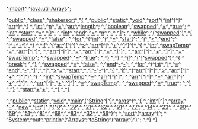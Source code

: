 ^[import](code: 'Token.Keyword.Namespace')^[ ](code: 'Token.Text')^[java.util.Arrays](code: 'Token.Name.Namespace')^[;](code: 'Token.Punctuation')

^[public](code: 'Token.Keyword.Declaration')^[ ](code: 'Token.Text')^[class](code: 'Token.Keyword.Declaration')^[ ](code: 'Token.Text')^[shakersort](code: 'Token.Name.Class')^[ ](code: 'Token.Text')^[{](code: 'Token.Punctuation')
^[  ](code: 'Token.Text')^[public](code: 'Token.Keyword.Declaration')^[ ](code: 'Token.Text')^[static](code: 'Token.Keyword.Declaration')^[ ](code: 'Token.Text')^[void](code: 'Token.Keyword.Type')^[ ](code: 'Token.Text')^[sort](code: 'Token.Name.Function')^[(](code: 'Token.Punctuation')^[int](code: 'Token.Keyword.Type')^[\[](code: 'Token.Operator')^[\]](code: 'Token.Operator')^[ ](code: 'Token.Text')^[arr](code: 'Token.Name')^[)](code: 'Token.Punctuation')^[ ](code: 'Token.Text')^[{](code: 'Token.Punctuation')
^[    ](code: 'Token.Text')^[int](code: 'Token.Keyword.Type')^[ ](code: 'Token.Text')^[n](code: 'Token.Name')^[ ](code: 'Token.Text')^[=](code: 'Token.Operator')^[ ](code: 'Token.Text')^[arr](code: 'Token.Name')^[.](code: 'Token.Punctuation')^[length](code: 'Token.Name.Attribute')^[;](code: 'Token.Punctuation')
^[    ](code: 'Token.Text')^[boolean](code: 'Token.Keyword.Type')^[ ](code: 'Token.Text')^[swapped](code: 'Token.Name')^[ ](code: 'Token.Text')^[=](code: 'Token.Operator')^[ ](code: 'Token.Text')^[true](code: 'Token.Keyword.Constant')^[;](code: 'Token.Punctuation')
^[    ](code: 'Token.Text')^[int](code: 'Token.Keyword.Type')^[ ](code: 'Token.Text')^[start](code: 'Token.Name')^[ ](code: 'Token.Text')^[=](code: 'Token.Operator')^[ ](code: 'Token.Text')^[0](code: 'Token.Literal.Number.Integer')^[;](code: 'Token.Punctuation')
^[    ](code: 'Token.Text')^[int](code: 'Token.Keyword.Type')^[ ](code: 'Token.Text')^[end](code: 'Token.Name')^[ ](code: 'Token.Text')^[=](code: 'Token.Operator')^[ ](code: 'Token.Text')^[n](code: 'Token.Name')^[ ](code: 'Token.Text')^[\-](code: 'Token.Operator')^[ ](code: 'Token.Text')^[1](code: 'Token.Literal.Number.Integer')^[;](code: 'Token.Punctuation')
^[    ](code: 'Token.Text')^[while](code: 'Token.Keyword')^[ ](code: 'Token.Text')^[(](code: 'Token.Punctuation')^[swapped](code: 'Token.Name')^[)](code: 'Token.Punctuation')^[ ](code: 'Token.Text')^[{](code: 'Token.Punctuation')
^[      ](code: 'Token.Text')^[swapped](code: 'Token.Name')^[ ](code: 'Token.Text')^[=](code: 'Token.Operator')^[ ](code: 'Token.Text')^[false](code: 'Token.Keyword.Constant')^[;](code: 'Token.Punctuation')
^[      ](code: 'Token.Text')^[for](code: 'Token.Keyword')^[ ](code: 'Token.Text')^[(](code: 'Token.Punctuation')^[int](code: 'Token.Keyword.Type')^[ ](code: 'Token.Text')^[i](code: 'Token.Name')^[ ](code: 'Token.Text')^[=](code: 'Token.Operator')^[ ](code: 'Token.Text')^[start](code: 'Token.Name')^[;](code: 'Token.Punctuation')^[ ](code: 'Token.Text')^[i](code: 'Token.Name')^[ ](code: 'Token.Text')^[<](code: 'Token.Operator')^[ ](code: 'Token.Text')^[end](code: 'Token.Name')^[;](code: 'Token.Punctuation')^[ ](code: 'Token.Text')^[i](code: 'Token.Name')^[+](code: 'Token.Operator')^[+](code: 'Token.Operator')^[)](code: 'Token.Punctuation')^[ ](code: 'Token.Text')^[{](code: 'Token.Punctuation')
^[        ](code: 'Token.Text')^[if](code: 'Token.Keyword')^[ ](code: 'Token.Text')^[(](code: 'Token.Punctuation')^[arr](code: 'Token.Name')^[\[](code: 'Token.Operator')^[i](code: 'Token.Name')^[\]](code: 'Token.Operator')^[ ](code: 'Token.Text')^[>](code: 'Token.Operator')^[ ](code: 'Token.Text')^[arr](code: 'Token.Name')^[\[](code: 'Token.Operator')^[i](code: 'Token.Name')^[ ](code: 'Token.Text')^[+](code: 'Token.Operator')^[ ](code: 'Token.Text')^[1](code: 'Token.Literal.Number.Integer')^[\]](code: 'Token.Operator')^[)](code: 'Token.Punctuation')^[ ](code: 'Token.Text')^[{](code: 'Token.Punctuation')
^[          ](code: 'Token.Text')^[int](code: 'Token.Keyword.Type')^[ ](code: 'Token.Text')^[swapTemp](code: 'Token.Name')^[ ](code: 'Token.Text')^[=](code: 'Token.Operator')^[ ](code: 'Token.Text')^[arr](code: 'Token.Name')^[\[](code: 'Token.Operator')^[i](code: 'Token.Name')^[\]](code: 'Token.Operator')^[;](code: 'Token.Punctuation')
^[          ](code: 'Token.Text')^[arr](code: 'Token.Name')^[\[](code: 'Token.Operator')^[i](code: 'Token.Name')^[\]](code: 'Token.Operator')^[ ](code: 'Token.Text')^[=](code: 'Token.Operator')^[ ](code: 'Token.Text')^[arr](code: 'Token.Name')^[\[](code: 'Token.Operator')^[i](code: 'Token.Name')^[ ](code: 'Token.Text')^[+](code: 'Token.Operator')^[ ](code: 'Token.Text')^[1](code: 'Token.Literal.Number.Integer')^[\]](code: 'Token.Operator')^[;](code: 'Token.Punctuation')
^[          ](code: 'Token.Text')^[arr](code: 'Token.Name')^[\[](code: 'Token.Operator')^[i](code: 'Token.Name')^[ ](code: 'Token.Text')^[+](code: 'Token.Operator')^[ ](code: 'Token.Text')^[1](code: 'Token.Literal.Number.Integer')^[\]](code: 'Token.Operator')^[ ](code: 'Token.Text')^[=](code: 'Token.Operator')^[ ](code: 'Token.Text')^[swapTemp](code: 'Token.Name')^[;](code: 'Token.Punctuation')
^[          ](code: 'Token.Text')^[swapped](code: 'Token.Name')^[ ](code: 'Token.Text')^[=](code: 'Token.Operator')^[ ](code: 'Token.Text')^[true](code: 'Token.Keyword.Constant')^[;](code: 'Token.Punctuation')
^[        ](code: 'Token.Text')^[}](code: 'Token.Punctuation')
^[      ](code: 'Token.Text')^[}](code: 'Token.Punctuation')
^[      ](code: 'Token.Text')^[if](code: 'Token.Keyword')^[ ](code: 'Token.Text')^[(](code: 'Token.Punctuation')^[!](code: 'Token.Operator')^[swapped](code: 'Token.Name')^[)](code: 'Token.Punctuation')^[ ](code: 'Token.Text')^[{](code: 'Token.Punctuation')
^[        ](code: 'Token.Text')^[break](code: 'Token.Keyword')^[;](code: 'Token.Punctuation')
^[      ](code: 'Token.Text')^[}](code: 'Token.Punctuation')
^[      ](code: 'Token.Text')^[swapped](code: 'Token.Name')^[ ](code: 'Token.Text')^[=](code: 'Token.Operator')^[ ](code: 'Token.Text')^[false](code: 'Token.Keyword.Constant')^[;](code: 'Token.Punctuation')
^[      ](code: 'Token.Text')^[end](code: 'Token.Name')^[\-](code: 'Token.Operator')^[\-](code: 'Token.Operator')^[;](code: 'Token.Punctuation')
^[      ](code: 'Token.Text')^[for](code: 'Token.Keyword')^[ ](code: 'Token.Text')^[(](code: 'Token.Punctuation')^[int](code: 'Token.Keyword.Type')^[ ](code: 'Token.Text')^[i](code: 'Token.Name')^[ ](code: 'Token.Text')^[=](code: 'Token.Operator')^[ ](code: 'Token.Text')^[end](code: 'Token.Name')^[ ](code: 'Token.Text')^[\-](code: 'Token.Operator')^[ ](code: 'Token.Text')^[1](code: 'Token.Literal.Number.Integer')^[;](code: 'Token.Punctuation')^[ ](code: 'Token.Text')^[i](code: 'Token.Name')^[ ](code: 'Token.Text')^[>](code: 'Token.Operator')^[=](code: 'Token.Operator')^[ ](code: 'Token.Text')^[start](code: 'Token.Name')^[;](code: 'Token.Punctuation')^[ ](code: 'Token.Text')^[i](code: 'Token.Name')^[\-](code: 'Token.Operator')^[\-](code: 'Token.Operator')^[)](code: 'Token.Punctuation')^[ ](code: 'Token.Text')^[{](code: 'Token.Punctuation')
^[        ](code: 'Token.Text')^[if](code: 'Token.Keyword')^[ ](code: 'Token.Text')^[(](code: 'Token.Punctuation')^[arr](code: 'Token.Name')^[\[](code: 'Token.Operator')^[i](code: 'Token.Name')^[\]](code: 'Token.Operator')^[ ](code: 'Token.Text')^[>](code: 'Token.Operator')^[ ](code: 'Token.Text')^[arr](code: 'Token.Name')^[\[](code: 'Token.Operator')^[i](code: 'Token.Name')^[ ](code: 'Token.Text')^[+](code: 'Token.Operator')^[ ](code: 'Token.Text')^[1](code: 'Token.Literal.Number.Integer')^[\]](code: 'Token.Operator')^[)](code: 'Token.Punctuation')^[ ](code: 'Token.Text')^[{](code: 'Token.Punctuation')
^[          ](code: 'Token.Text')^[int](code: 'Token.Keyword.Type')^[ ](code: 'Token.Text')^[swapTemp](code: 'Token.Name')^[ ](code: 'Token.Text')^[=](code: 'Token.Operator')^[ ](code: 'Token.Text')^[arr](code: 'Token.Name')^[\[](code: 'Token.Operator')^[i](code: 'Token.Name')^[\]](code: 'Token.Operator')^[;](code: 'Token.Punctuation')
^[          ](code: 'Token.Text')^[arr](code: 'Token.Name')^[\[](code: 'Token.Operator')^[i](code: 'Token.Name')^[\]](code: 'Token.Operator')^[ ](code: 'Token.Text')^[=](code: 'Token.Operator')^[ ](code: 'Token.Text')^[arr](code: 'Token.Name')^[\[](code: 'Token.Operator')^[i](code: 'Token.Name')^[ ](code: 'Token.Text')^[+](code: 'Token.Operator')^[ ](code: 'Token.Text')^[1](code: 'Token.Literal.Number.Integer')^[\]](code: 'Token.Operator')^[;](code: 'Token.Punctuation')
^[          ](code: 'Token.Text')^[arr](code: 'Token.Name')^[\[](code: 'Token.Operator')^[i](code: 'Token.Name')^[ ](code: 'Token.Text')^[+](code: 'Token.Operator')^[ ](code: 'Token.Text')^[1](code: 'Token.Literal.Number.Integer')^[\]](code: 'Token.Operator')^[ ](code: 'Token.Text')^[=](code: 'Token.Operator')^[ ](code: 'Token.Text')^[swapTemp](code: 'Token.Name')^[;](code: 'Token.Punctuation')
^[          ](code: 'Token.Text')^[swapped](code: 'Token.Name')^[ ](code: 'Token.Text')^[=](code: 'Token.Operator')^[ ](code: 'Token.Text')^[true](code: 'Token.Keyword.Constant')^[;](code: 'Token.Punctuation')
^[        ](code: 'Token.Text')^[}](code: 'Token.Punctuation')
^[      ](code: 'Token.Text')^[}](code: 'Token.Punctuation')
^[      ](code: 'Token.Text')^[start](code: 'Token.Name')^[+](code: 'Token.Operator')^[+](code: 'Token.Operator')^[;](code: 'Token.Punctuation')
^[    ](code: 'Token.Text')^[}](code: 'Token.Punctuation')
^[  ](code: 'Token.Text')^[}](code: 'Token.Punctuation')

^[  ](code: 'Token.Text')^[public](code: 'Token.Keyword.Declaration')^[ ](code: 'Token.Text')^[static](code: 'Token.Keyword.Declaration')^[ ](code: 'Token.Text')^[void](code: 'Token.Keyword.Type')^[ ](code: 'Token.Text')^[main](code: 'Token.Name.Function')^[(](code: 'Token.Punctuation')^[String](code: 'Token.Name')^[\[](code: 'Token.Operator')^[\]](code: 'Token.Operator')^[ ](code: 'Token.Text')^[args](code: 'Token.Name')^[)](code: 'Token.Punctuation')^[ ](code: 'Token.Text')^[{](code: 'Token.Punctuation')
^[    ](code: 'Token.Text')^[int](code: 'Token.Keyword.Type')^[\[](code: 'Token.Operator')^[\]](code: 'Token.Operator')^[ ](code: 'Token.Text')^[array](code: 'Token.Name')^[ ](code: 'Token.Text')^[=](code: 'Token.Operator')^[ ](code: 'Token.Text')^[new](code: 'Token.Keyword')^[ ](code: 'Token.Text')^[int](code: 'Token.Keyword.Type')^[\[](code: 'Token.Operator')^[\]](code: 'Token.Operator')^[{](code: 'Token.Punctuation')^[0](code: 'Token.Literal.Number.Integer')^[,](code: 'Token.Punctuation')^[ ](code: 'Token.Text')^[39](code: 'Token.Literal.Number.Integer')^[,](code: 'Token.Punctuation')^[ ](code: 'Token.Text')^[21](code: 'Token.Literal.Number.Integer')^[,](code: 'Token.Punctuation')^[ ](code: 'Token.Text')^[62](code: 'Token.Literal.Number.Integer')^[,](code: 'Token.Punctuation')^[ ](code: 'Token.Text')^[91](code: 'Token.Literal.Number.Integer')^[,](code: 'Token.Punctuation')^[ ](code: 'Token.Text')^[77](code: 'Token.Literal.Number.Integer')^[,](code: 'Token.Punctuation')^[ ](code: 'Token.Text')^[14](code: 'Token.Literal.Number.Integer')^[,](code: 'Token.Punctuation')^[ ](code: 'Token.Text')^[23](code: 'Token.Literal.Number.Integer')^[,](code: 'Token.Punctuation')
^[      ](code: 'Token.Text')^[90](code: 'Token.Literal.Number.Integer')^[,](code: 'Token.Punctuation')^[ ](code: 'Token.Text')^[69](code: 'Token.Literal.Number.Integer')^[,](code: 'Token.Punctuation')^[ ](code: 'Token.Text')^[51](code: 'Token.Literal.Number.Integer')^[,](code: 'Token.Punctuation')^[ ](code: 'Token.Text')^[81](code: 'Token.Literal.Number.Integer')^[,](code: 'Token.Punctuation')^[ ](code: 'Token.Text')^[68](code: 'Token.Literal.Number.Integer')^[,](code: 'Token.Punctuation')^[ ](code: 'Token.Text')^[83](code: 'Token.Literal.Number.Integer')^[,](code: 'Token.Punctuation')^[ ](code: 'Token.Text')^[32](code: 'Token.Literal.Number.Integer')^[,](code: 'Token.Punctuation')^[ ](code: 'Token.Text')^[56](code: 'Token.Literal.Number.Integer')^[}](code: 'Token.Punctuation')^[;](code: 'Token.Punctuation')
^[    ](code: 'Token.Text')^[sort](code: 'Token.Name')^[(](code: 'Token.Punctuation')^[array](code: 'Token.Name')^[)](code: 'Token.Punctuation')^[;](code: 'Token.Punctuation')
^[    ](code: 'Token.Text')^[System](code: 'Token.Name')^[.](code: 'Token.Punctuation')^[out](code: 'Token.Name.Attribute')^[.](code: 'Token.Punctuation')^[println](code: 'Token.Name.Attribute')^[(](code: 'Token.Punctuation')^[Arrays](code: 'Token.Name')^[.](code: 'Token.Punctuation')^[toString](code: 'Token.Name.Attribute')^[(](code: 'Token.Punctuation')^[array](code: 'Token.Name')^[)](code: 'Token.Punctuation')^[)](code: 'Token.Punctuation')^[;](code: 'Token.Punctuation')
^[  ](code: 'Token.Text')^[}](code: 'Token.Punctuation')
^[}](code: 'Token.Punctuation')
